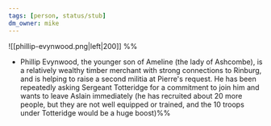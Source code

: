 ```yaml
---
tags: [person, status/stub]
dm_owner: mike
---
```



![[phillip-evynwood.png|left|200]]
%%
- Phillip Evynwood, the younger son of Ameline (the lady of Ashcombe), is a relatively wealthy timber merchant with strong connections to Rinburg, and is helping to raise a second militia at Pierre's request. He has been repeatedly asking Sergeant Totteridge for a commitment to join him and wants to leave Aslain immediately (he has recruited about 20 more people, but they are not well equipped or trained, and the 10 troops under Totteridge would be a huge boost)%%